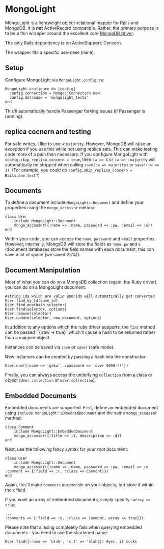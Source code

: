 # MongoLight #
MongoLight is a lightweight object-relational mapper for Rails and MongoDB. It is **not** ActiveRecord compatible. Rather, the primary purpose is to be a thin wrapper around the excellent core [MongoDB driver](https://github.com/mongodb/mongo-ruby-driver). 

The only Rails dependency is on ActiveSupport::Concern.

The wrapper fits a specific use-case (mine).

## Setup ##
Configure MongoLight via `MongoLight.configure`:

	MongoLight.configure do |config|
	  config.connection = Mongo::Connection.new
	  config.database = 'mongolight_tests'
	end

This'll automatically handle Passenger forking issues (if Passenger is running).

## replica cocnern and testing ##
For safe writes, I like to use `w:majority`. However, MongoDB will raise an exception if you use this while not using replica sets. This can make testing code more of a pain than necessary. If you configure MongoLight with `config.skip_replica_concern = true`, then `:w => X` or `:w => :majority` will automatically be stripped when calling `save(:w => majority)` or `save!(:w => 3)`. (For example, you could do `config.skip_replica_concern =  Rails.env.test?`)

## Documents ##
To define a document include `MongoLight::Document` and define your properties using the `mongo_accessor` method:

	class User
		include MongoLight::Document
		mongo_accessor({:name => :name, password => :pw, :email => :e})
	end

Within your code, you can access the `name`, `password` and `email` properties. However, internally, MongoDB will store the fields as `name`, `pw` and `e` (document databases store the field names with each document, this can save a lot of space (we saved 25%)).

## Document Manipulation ##
Most of what you can do on a MongoDB collection (again, the Ruby driver), you can do on a MongoLight document:

	#string ids which are valid BsonIds will automatically get converted
	User.find_by_id(some_id)
	User.find_one(hash_selector)
	User.find(selector, options)
	User.remove(selector)
	User.update(selector, new_document, options)

In addition to any options which the ruby driver supports, the `find` method can be passed ``{:raw => true}` which'll cause a hash to be returned rather than a mapped object.

Instances can be saved via `save` or `save!` (safe mode).

New instances can be created by passing a hash into the constructor:

	User.new({:name => 'goku', :password => 'over 9000!!!'})

Finally, you can always access the underlying `collection` from a class or object (`User.collection` or `user.collection`).

## Embedded Documents ##
Embedded documents are supported. First, define an embedded document using `include MongoLight::EmbeddedDocument` and the same `mongo_accessor` method:

	class Comment
		include MongoLight::EmbeddedDocument
		mongo_accessor({:title => :t, description => :d})
	end

Next, use the following fancy syntax for your root document:

	class User
		include MongoLight::Document
		mongo_accessor({:name => :name, password => :pw, :email => :e, :comment => {:field => :c, :class => Comment}})
	end

Again, this'll make `comments` accessible on your objects, but store it within the `c` field.

If you want an array of embedded documents, simply specify `:array => true`:

	...
	:comments => {:field => :c, :class => Comment, array => true}})

Please note that aliasing completely fails when querying embedded documents - you need to use the shortened name:

	User.find({:name => 'blah', 'c.t' => 'blah2}) #yes, it sucks



	